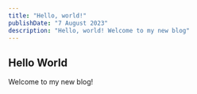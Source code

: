 ```yaml
---
title: "Hello, world!"
publishDate: "7 August 2023"
description: "Hello, world! Welcome to my new blog"
---
```


## Hello World

Welcome to my new blog!
